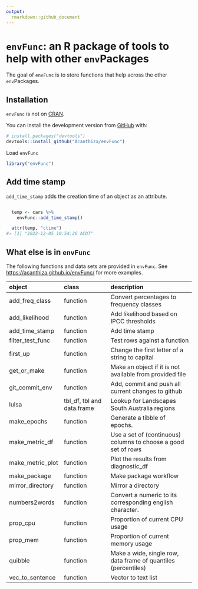 ```yaml
---
output:
  rmarkdown::github_document
---
```


<!-- README.md is generated from README.Rmd. Please edit that file -->



# `envFunc`: an R package of tools to help with other `env`Packages

<!-- badges: start -->
<!-- badges: end -->

The goal of `envFunc` is to store functions that help across the other `env`Packages.

## Installation

`envFunc` is not on [CRAN](https://CRAN.R-project.org).

You can install the development version from [GitHub](https://github.com/) with:

``` r
# install.packages("devtools")
devtools::install_github("Acanthiza/envFunc")
```

Load `envFunc`


```r
library("envFunc")
```

## Add time stamp

`add_time_stamp` adds the creation time of an object as an attribute.


```r

  temp <- cars %>%
    envFunc::add_time_stamp()

  attr(temp, "ctime")
#> [1] "2022-12-05 10:54:26 ACDT"
```

## What else is in `envFunc`

The following functions and data sets are provided in `envFunc`. See https://acanthiza.github.io/envFunc/ for more examples.


|object           |class                      |description                                                    |
|:----------------|:--------------------------|:--------------------------------------------------------------|
|add_freq_class   |function                   |Convert percentages to frequency classes                       |
|add_likelihood   |function                   |Add likelihood based on IPCC thresholds                        |
|add_time_stamp   |function                   |Add time stamp                                                 |
|filter_test_func |function                   |Test rows against a function                                   |
|first_up         |function                   |Change the first letter of a string to capital                 |
|get_or_make      |function                   |Make an object if it is not available from provided file       |
|git_commit_env   |function                   |Add, commit and push all current changes to github             |
|lulsa            |tbl_df, tbl and data.frame |Lookup for Landscapes South Australia regions                  |
|make_epochs      |function                   |Generate a tibble of epochs.                                   |
|make_metric_df   |function                   |Use a set of (continuous) columns to choose a good set of rows |
|make_metric_plot |function                   |Plot the results from diagnostic_df                            |
|make_package     |function                   |Make package workflow                                          |
|mirror_directory |function                   |Mirror a directory                                             |
|numbers2words    |function                   |Convert a numeric to its corresponding english character.      |
|prop_cpu         |function                   |Proportion of current CPU usage                                |
|prop_mem         |function                   |Proportion of current memory usage                             |
|quibble          |function                   |Make a wide, single row, data frame of quantiles (percentiles) |
|vec_to_sentence  |function                   |Vector to text list                                            |




